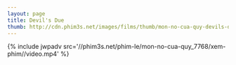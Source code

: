 ```yaml
---
layout: page
title: Devil's Due
thumb: http://cdn.phim3s.net/images/films/thumb/mon-no-cua-quy-devils-due-2014.jpg
---
```

{% include jwpadv src='//phim3s.net/phim-le/mon-no-cua-quy_7768/xem-phim//video.mp4' %}